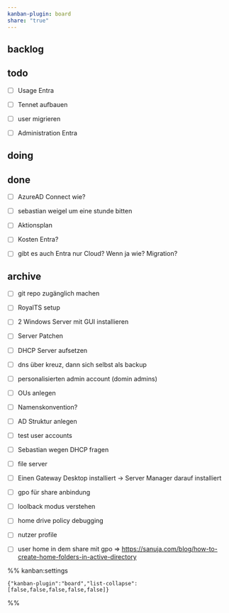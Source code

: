 ```yaml
---
kanban-plugin: board
share: "true"
---
```


## backlog



## todo

- [ ] Usage Entra
- [ ] Tennet aufbauen
- [ ] user migrieren
- [ ] Administration Entra


## doing



## done

- [ ] AzureAD Connect wie?
- [ ] sebastian weigel um eine stunde bitten
- [ ] Aktionsplan
- [ ] Kosten Entra?
- [ ] gibt es auch Entra nur Cloud? Wenn ja wie? Migration?


## archive

- [ ] git repo zugänglich machen
- [ ] RoyalTS setup
- [ ] 2 Windows Server mit GUI installieren
- [ ] Server Patchen
- [ ] DHCP Server aufsetzen
- [ ] dns über kreuz, dann sich selbst als backup
- [ ] personalisierten admin account (domin admins)
- [ ] OUs anlegen
- [ ] Namenskonvention?
- [ ] AD Struktur anlegen
- [ ] test user accounts
- [ ] Sebastian wegen DHCP fragen
- [ ] file server
- [ ] Einen Gateway Desktop installiert -> Server Manager darauf installiert
- [ ] gpo für share anbindung
- [ ] loolback modus verstehen
- [ ] home drive policy debugging
- [ ] nutzer profile
- [ ] user home in dem share mit gpo => https://sanuja.com/blog/how-to-create-home-folders-in-active-directory




%% kanban:settings
```
{"kanban-plugin":"board","list-collapse":[false,false,false,false,false]}
```
%%